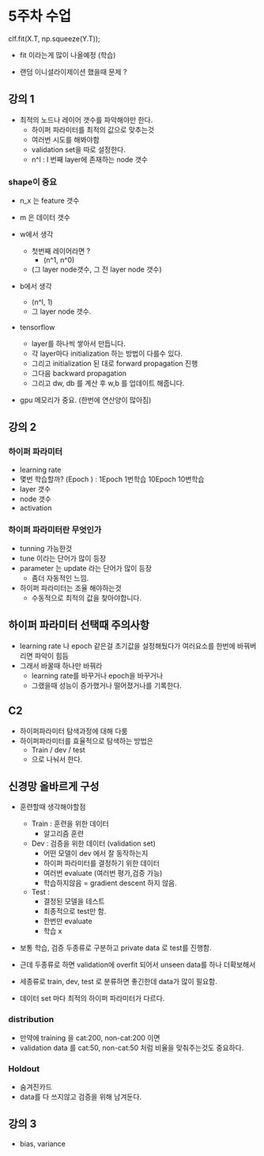 # 5주차 수업

clf.fit(X.T, np.squeeze(Y.T)); 

- fit 이라는게 많이 나올예정 (학습)

- 랜덤 이니셜라이제이션 했을때 문제 ?

## 강의 1

- 최적의 노드나 레이어 갯수를 파악해야만 한다.
  - 하이퍼 파라미터를 최적의 값으로 맞추는것
  - 여러번 시도를 해봐야함
  - validation set을 따로 설정한다.
  - n^l : l 번째 layer에 존재하는 node 갯수

### shape이 중요

- n_x 는 feature 갯수
- m 은 데이터 갯수

- w에서 생각
  - 첫번째 레이어라면 ?
    - (n^1, n^0)
  - (그 layer node갯수, 그 전 layer node 갯수)

- b에서 생각
  - (n^l, 1)
  - 그 layer node 갯수.

- tensorflow
  - layer를 하나씩 쌓아서 만듭니다.
  - 각 layer마다 initialization 하는 방법이 다를수 있다.
  - 그리고 initialization 된 대로 forward propagation 진행
  - 그다음 backward propagation
  - 그리고 dw, db 를 계산 후 w,b 를 업데이트 해줍니다.

- gpu 메모리가 중요. (한번에 연산양이 많아짐)

## 강의 2

### 하이퍼 파라미터

- learning rate
- 몇번 학습할까? (Epoch ) : 1Epoch 1번학습 10Epoch 10번학습
- layer 갯수
- node 갯수
- activation

### 하이퍼 파라미터란 무엇인가

- tunning 가능한것
- tune 이라는 단어가 많이 등장
- parameter 는 update 라는 단어가 많이 등장
  - 좀더 자동적인 느낌.
- 하이퍼 파라미터는 조율 해야하는것
  - 수동적으로 최적의 값을 찾아야합니다.


## 하이퍼 파라미터 선택때 주의사항

- learning rate 나 epoch 같은걸 초기값을 설정해뒀다가 여러요소를 한번에 바꿔버리면 파악이 힘듬
- 그래서 바꿀때 하나만 바꿔라
  - learning rate를 바꾸거나 epoch을 바꾸거나
  - 그랬을때 성능이 증가했거나 떨어졌거나를 기록한다.

## C2

- 하이퍼파라미터 탐색과정에 대해 다룸
- 하이퍼파라미터를 효율적으로 탐색하는 방법은
  - Train / dev / test
  - 으로 나눠서 한다.

## 신경망 올바르게 구성

- 훈련할때 생각해야할점
  - Train : 훈련을 위한 데이터
    - 알고리즘 훈련
  - Dev : 검증을 위한 데이터 (validation set)
    - 어떤 모델이 dev 에서 잘 동작하는지
    - 하이퍼 파라미터를 결정하기 위한 데이터
    - 여러번 evaluate (여러번 평가,검증 가능)
    - 학습하지않음 = gradient descent 하지 않음.
  - Test : 
    - 결정된 모델을 테스트
    - 최종적으로 test만 함.
    - 한번만 evaluate
    - 학습 x

- 보통 학습, 검증 두종류로 구분하고 private data 로 test를 진행함.

- 근데 두종류로 하면 validation에 overfit 되어서 unseen data를 하나 더확보해서
- 세종류로 train, dev, test 로 분류하면 좋긴한데 data가 많이 필요함.

- 데이터 set 마다 최적의 하이퍼 파라미터가 다르다.

### distribution

- 만약에 training 을 cat:200, non-cat:200 이면
- validation data 를 cat:50, non-cat:50 처럼 비율을 맞춰주는것도 중요하다.

### Holdout

- 숨겨진카드
- data를 다 쓰지않고 검증을 위해 남겨둔다.

## 강의 3

- bias, variance
